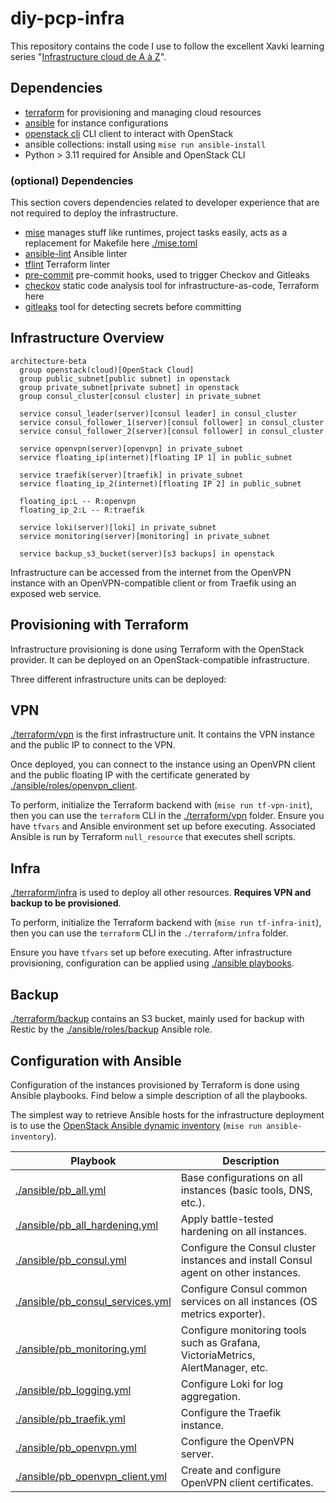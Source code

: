 # diy-pcp-infra

This repository contains the code I use to follow the excellent Xavki learning series "[Infrastructure cloud de A à Z](https://www.youtube.com/playlist?list=PLn6POgpklwWpehxly1wOT6eB2NvZX9A-X)".

## Dependencies

- [terraform](https://github.com/hashicorp/terraform) for provisioning and managing cloud resources
- [ansible](https://github.com/ansible/ansible) for instance configurations
- [openstack cli](https://github.com/openstack/python-openstackclient) CLI client to interact with OpenStack
- ansible collections: install using `mise run ansible-install`
- Python > 3.11 required for Ansible and OpenStack CLI

### (optional) Dependencies

This section covers dependencies related to developer experience that are not required to deploy the infrastructure.

- [mise](https://github.com/jdx/mise) manages stuff like runtimes, project tasks easily, acts as a replacement for Makefile here [./mise.toml](./mise.toml)
- [ansible-lint](https://github.com/ansible/ansible-lint) Ansible linter
- [tflint](https://github.com/terraform-linters/tflint) Terraform linter
- [pre-commit](https://github.com/pre-commit/pre-commit) pre-commit hooks, used to trigger Checkov and Gitleaks
- [checkov](https://github.com/bridgecrewio/checkov) static code analysis tool for infrastructure-as-code, Terraform here
- [gitleaks](https://github.com/gitleaks/gitleaks) tool for detecting secrets before committing

## Infrastructure Overview

```mermaid
architecture-beta
  group openstack(cloud)[OpenStack Cloud]
  group public_subnet[public subnet] in openstack
  group private_subnet[private subnet] in openstack
  group consul_cluster[consul cluster] in private_subnet

  service consul_leader(server)[consul leader] in consul_cluster
  service consul_follower_1(server)[consul follower] in consul_cluster
  service consul_follower_2(server)[consul follower] in consul_cluster

  service openvpn(server)[openvpn] in private_subnet
  service floating_ip(internet)[floating IP 1] in public_subnet

  service traefik(server)[traefik] in private_subnet
  service floating_ip_2(internet)[floating IP 2] in public_subnet

  floating_ip:L -- R:openvpn
  floating_ip_2:L -- R:traefik

  service loki(server)[loki] in private_subnet
  service monitoring(server)[monitoring] in private_subnet

  service backup_s3_bucket(server)[s3 backups] in openstack
```

Infrastructure can be accessed from the internet from the OpenVPN instance with an OpenVPN-compatible client or from Traefik using an exposed web service.

## Provisioning with Terraform

Infrastructure provisioning is done using Terraform with the OpenStack provider. It can be deployed on an OpenStack-compatible infrastructure.

Three different infrastructure units can be deployed:

## VPN

[./terraform/vpn](./terraform/vpn) is the first infrastructure unit. It contains the VPN instance and the public IP to connect to the VPN.

Once deployed, you can connect to the instance using an OpenVPN client and the public floating IP with the certificate generated by [./ansible/roles/openvpn_client](./ansible/roles/openvpn_client).

To perform, initialize the Terraform backend with (`mise run tf-vpn-init`), then you can use the `terraform` CLI in the [./terraform/vpn](./terraform/vpn) folder. Ensure you have `tfvars` and Ansible environment set up before executing. Associated Ansible is run by Terraform `null_resource` that executes shell scripts.

## Infra

[./terraform/infra](./terraform/infra) is used to deploy all other resources. **Requires VPN and backup to be provisioned**.

To perform, initialize the Terraform backend with (`mise run tf-infra-init`), then you can use the `terraform` CLI in the `./terraform/infra` folder.

Ensure you have `tfvars` set up before executing. After infrastructure provisioning, configuration can be applied using [./ansible playbooks](./ansible).

## Backup

[./terraform/backup](./terraform/backup) contains an S3 bucket, mainly used for backup with Restic by the [./ansible/roles/backup](./ansible/roles/backup) Ansible role.

## Configuration with Ansible

Configuration of the instances provisioned by Terraform is done using Ansible playbooks. Find below a simple description of all the playbooks.

The simplest way to retrieve Ansible hosts for the infrastructure deployment is to use the [OpenStack Ansible dynamic inventory](https://docs.ansible.com/ansible/latest/collections/openstack/cloud/openstack_inventory.html) (`mise run ansible-inventory`).

| Playbook                                                             | Description                                                                         |
| -------------------------------------------------------------------- | ----------------------------------------------------------------------------------- |
| [./ansible/pb_all.yml](./ansible/pb_all.yml)                         | Base configurations on all instances (basic tools, DNS, etc.).                      |
| [./ansible/pb_all_hardening.yml](./ansible/pb_all_hardening.yml)     | Apply battle-tested hardening on all instances.                                     |
| [./ansible/pb_consul.yml](./ansible/pb_consul.yml)                   | Configure the Consul cluster instances and install Consul agent on other instances. |
| [./ansible/pb_consul_services.yml](./ansible/pb_consul_services.yml) | Configure Consul common services on all instances (OS metrics exporter).            |
| [./ansible/pb_monitoring.yml](./ansible/pb_monitoring.yml)           | Configure monitoring tools such as Grafana, VictoriaMetrics, AlertManager, etc.     |
| [./ansible/pb_logging.yml](./ansible/pb_logging.yml)                 | Configure Loki for log aggregation.                                                 |
| [./ansible/pb_traefik.yml](./ansible/pb_traefik.yml)                 | Configure the Traefik instance.                                                     |
| [./ansible/pb_openvpn.yml](./ansible/pb_openvpn.yml)                 | Configure the OpenVPN server.                                                       |
| [./ansible/pb_openvpn_client.yml](./ansible/pb_openvpn_client.yml)   | Create and configure OpenVPN client certificates.                                   |
